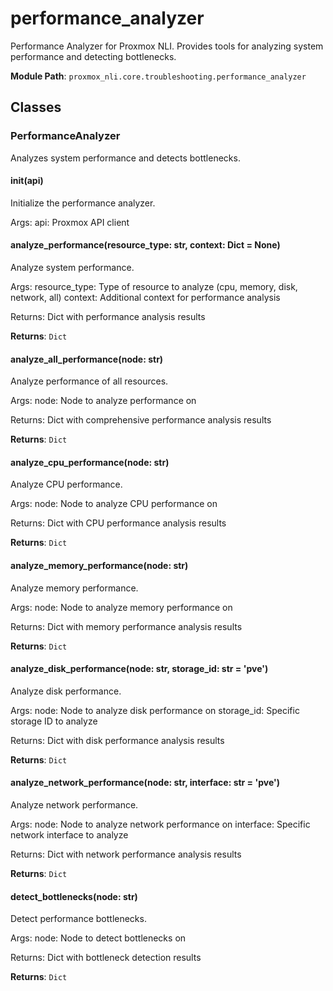 # performance_analyzer

Performance Analyzer for Proxmox NLI.
Provides tools for analyzing system performance and detecting bottlenecks.

**Module Path**: `proxmox_nli.core.troubleshooting.performance_analyzer`

## Classes

### PerformanceAnalyzer

Analyzes system performance and detects bottlenecks.

#### __init__(api)

Initialize the performance analyzer.

Args:
    api: Proxmox API client

#### analyze_performance(resource_type: str, context: Dict = None)

Analyze system performance.

Args:
    resource_type: Type of resource to analyze (cpu, memory, disk, network, all)
    context: Additional context for performance analysis
    
Returns:
    Dict with performance analysis results

**Returns**: `Dict`

#### analyze_all_performance(node: str)

Analyze performance of all resources.

Args:
    node: Node to analyze performance on
    
Returns:
    Dict with comprehensive performance analysis results

**Returns**: `Dict`

#### analyze_cpu_performance(node: str)

Analyze CPU performance.

Args:
    node: Node to analyze CPU performance on
    
Returns:
    Dict with CPU performance analysis results

**Returns**: `Dict`

#### analyze_memory_performance(node: str)

Analyze memory performance.

Args:
    node: Node to analyze memory performance on
    
Returns:
    Dict with memory performance analysis results

**Returns**: `Dict`

#### analyze_disk_performance(node: str, storage_id: str = 'pve')

Analyze disk performance.

Args:
    node: Node to analyze disk performance on
    storage_id: Specific storage ID to analyze
    
Returns:
    Dict with disk performance analysis results

**Returns**: `Dict`

#### analyze_network_performance(node: str, interface: str = 'pve')

Analyze network performance.

Args:
    node: Node to analyze network performance on
    interface: Specific network interface to analyze
    
Returns:
    Dict with network performance analysis results

**Returns**: `Dict`

#### detect_bottlenecks(node: str)

Detect performance bottlenecks.

Args:
    node: Node to detect bottlenecks on
    
Returns:
    Dict with bottleneck detection results

**Returns**: `Dict`

